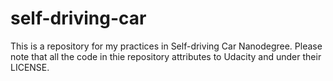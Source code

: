# self-driving-car

This is a repository for my practices in Self-driving Car Nanodegree.
Please note that all the code in thie repository attributes to Udacity and under their LICENSE.

